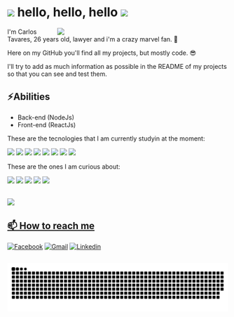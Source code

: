 
<!--
**carlostsa10/carlostsa10** is a ✨ _special_ ✨ repository because its `README.md` (this file) appears on your GitHub profile.

Here are some ideas to get you started:

- 🔭 I’m currently working on ...
- 🌱 I’m currently learning ...
- 👯 I’m looking to collaborate on ...
- 🤔 I’m looking for help with ...
- 💬 Ask me about ...
- 📫 How to reach me: ...
- 😄 Pronouns: ...
- ⚡ Fun fact: ...
-->
<h1> <img src="https://i.pinimg.com/originals/ea/40/c8/ea40c8a8d7e150de1f1c76866e6e5425.png" width="29px"> hello, hello, hello <img src="https://i.pinimg.com/originals/ea/40/c8/ea40c8a8d7e150de1f1c76866e6e5425.png" width="29px"> </h1>
  
  <img align='right' src='https://fv9-3.failiem.lv/thumb_show.php?i=4y4j8wnqq&view' width='390px'>

I'm Carlos Tavares, 26 years old, lawyer and i'm a crazy marvel fan. 🤟

Here on my GitHub you'll find all my projects, but mostly code. :sunglasses:

I'll try to add as much information as possible in the README of my projects so that you can see and test them.
<br>

<h2>⚡Abilities</h2>

-   Back-end (NodeJs)
-   Front-end (ReactJs)
  
These are the tecnologies that I am currently studyin at the moment:

<img src="https://img.icons8.com/color/48/000000/html-5--v1.png"/> <img src="https://img.icons8.com/color/48/000000/css3.png"/> <img src="https://img.icons8.com/plasticine/48/000000/react.png"/> <img src="https://img.icons8.com/color/48/000000/nodejs.png"/> <img src="https://img.icons8.com/fluency/48/000000/node-js.png"/> <img src="https://img.icons8.com/color/48/000000/npm.png"/> <img src="https://img.icons8.com/color/48/000000/postgreesql.png"/> <img src="https://img.icons8.com/color/48/000000/heroku.png"/>


These are the ones I am curious about:

<img src="https://img.icons8.com/color/48/000000/angularjs.png"/> <img src="https://img.icons8.com/external-tal-revivo-shadow-tal-revivo/48/000000/external-typescript-an-open-source-programming-language-developed-and-maintained-by-microsoft-logo-shadow-tal-revivo.png"/> <img src="https://img.icons8.com/windows/48/000000/ruby-on-rails.png"/> <img src="https://img.icons8.com/external-flaticons-flat-flat-icons/48/000000/external-java-computer-programming-flaticons-flat-flat-icons.png"/> <img src="https://img.icons8.com/fluency/48/000000/php.png"/> 

<br>

<div>
  <a href="https://github.com/carlostsa10">
  <img height="130em" src="https://github-readme-stats.vercel.app/api/top-langs/?username=carlostsa10&layout=compact&langs_count=7&theme=tokyonight&hide_border=true"/>
  
   <h2>📫 How to reach me</h2>
  
  
  <a href="https://web.facebook.com/mrcarlost" target="_blank"><img alt="Facebook" src="https://img.icons8.com/clouds/100/000000/facebook.png" /></a>
    <a href="https://mail.google.com/mail/u/carlostsa10@gmail.com" target="_blank">
  <img alt="Gmail" src="https://img.icons8.com/clouds/100/000000/gmail-new.png" /></a> 
<a href="https://www.linkedin.com/in/carlostsa/" target="_blank">
  <img alt="Linkedin" src="https://img.icons8.com/clouds/100/000000/linkedin.png" /></a>
  </div>
  
##
![github contribution grid snake animation](https://raw.githubusercontent.com/platane/platane/output/github-contribution-grid-snake.svg)

